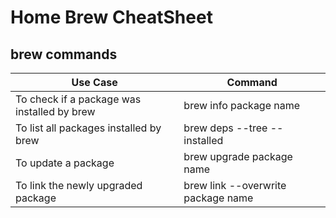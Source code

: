 # Home Brew CheatSheet

## brew commands

| **Use Case** | **Command** |
|--------------|-------------|
| To check if a package was installed by brew | brew info package name |
| To list all packages installed by brew | brew deps --tree --installed | 
| To update a package | brew upgrade package name |
| To link the newly upgraded package | brew link --overwrite package name |

